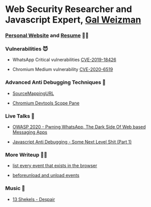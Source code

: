 # Web Security Researcher and Javascript Expert, [Gal Weizman](https://weizman.github.io/website/?resume)

### [Personal Website](https://weizman.github.io/website/) and [Resume](https://weizman.github.io/website/?resume) 👋🏽

### Vulnerabilities 😈

* WhatsApp Critical vulnerabilities [CVE-2019-18426](https://weizman.github.io/website/?WhatsApp-Vulnerability-Disclosure-Read-Permissions-From-The-File-System-(CVE-2019-18426))

* Chromium Medium vulnerability [CVE-2020-6519](https://weizman.github.io/website/?csp-bypass-vul)

### Advanced Anti Debugging Techniques 🚫

* [SourceMappingURL](https://weizman.github.io/website/?javascript-anti-debugging-some-next-level-shit-part-1)

* [Chromium Devtools Scope Pane](https://weizman.github.io/website/?javascript-anti-debugging-some-next-level-shit-part-2) 

### Live Talks 🎤

* [OWASP 2020 - Pwning WhatsApp, The Dark Side Of Web based Messaging Apps](https://www.youtube.com/watch?v=YAHze5bKmek)

* [Javascript Anti Debugging - Some Next Level Shit (Part 1)](https://www.youtube.com/watch?v=KYhgCjfdr-M)

### More Writeup ✍🏽

* [list every event that exists in the browser](https://weizman.github.io/website/?list-every-event-that-exists-in-the-browser)

* [beforeunload and unload events](https://weizman.github.io/website/?beforeunload-and-unload-events)

### Music 🎵

* [13 Shekels - Despair](https://www.youtube.com/watch?v=IXuqv6_3PUU)
